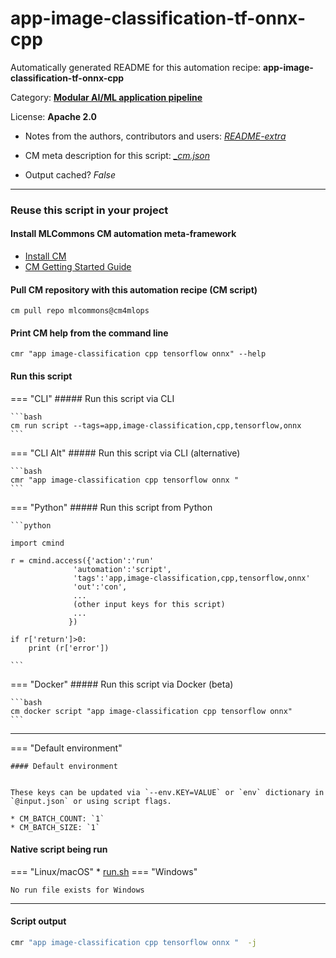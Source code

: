 # app-image-classification-tf-onnx-cpp
Automatically generated README for this automation recipe: **app-image-classification-tf-onnx-cpp**

Category: **[Modular AI/ML application pipeline](..)**

License: **Apache 2.0**

* Notes from the authors, contributors and users: [*README-extra*](https://github.com/mlcommons/cm4mlops/tree/main/script/app-image-classification-tf-onnx-cpp/README-extra.md)

* CM meta description for this script: *[_cm.json](https://github.com/mlcommons/cm4mlops/tree/main/script/app-image-classification-tf-onnx-cpp/_cm.json)*
* Output cached? *False*

---
### Reuse this script in your project

#### Install MLCommons CM automation meta-framework

* [Install CM](https://docs.mlcommons.org/ck/install)
* [CM Getting Started Guide](https://docs.mlcommons.org/ck/getting-started/)

#### Pull CM repository with this automation recipe (CM script)

```cm pull repo mlcommons@cm4mlops```

#### Print CM help from the command line

````cmr "app image-classification cpp tensorflow onnx" --help````

#### Run this script

=== "CLI"
    ##### Run this script via CLI

    ```bash
    cm run script --tags=app,image-classification,cpp,tensorflow,onnx 
    ```
=== "CLI Alt"
    ##### Run this script via CLI (alternative)


    ```bash
    cmr "app image-classification cpp tensorflow onnx " 
    ```

=== "Python"
    ##### Run this script from Python


    ```python

    import cmind

    r = cmind.access({'action':'run'
                  'automation':'script',
                  'tags':'app,image-classification,cpp,tensorflow,onnx'
                  'out':'con',
                  ...
                  (other input keys for this script)
                  ...
                 })

    if r['return']>0:
        print (r['error'])

    ```


=== "Docker"
    ##### Run this script via Docker (beta)

    ```bash
    cm docker script "app image-classification cpp tensorflow onnx" 
    ```
___

=== "Default environment"

    #### Default environment


    These keys can be updated via `--env.KEY=VALUE` or `env` dictionary in `@input.json` or using script flags.

    * CM_BATCH_COUNT: `1`
    * CM_BATCH_SIZE: `1`



#### Native script being run
=== "Linux/macOS"
     * [run.sh](https://github.com/mlcommons/cm4mlops/tree/main/script/app-image-classification-tf-onnx-cpp/run.sh)
=== "Windows"

    No run file exists for Windows
___
#### Script output
```bash
cmr "app image-classification cpp tensorflow onnx "  -j
```